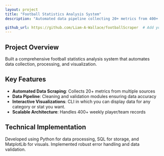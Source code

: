 ```yaml
---
layout: project
title: "Football Statistics Analysis System"
description: "Automated data pipeline collecting 20+ metrics from 400+ weekly player/team records with interactive visualizations"

github_url: https://github.com/Liam-A-Wallace/footballScraper  # Add your actual GitHub URL
---
```


## Project Overview

Built a comprehensive football statistics analysis system that automates data collection, processing, and visualization.

## Key Features

- **Automated Data Scraping**: Collects 20+ metrics from multiple sources
- **Data Pipeline**: Cleaning and validation modules ensuring data accuracy
- **Interactive Visualizations**: CLI in which you can display data for any category or stat you want.
- **Scalable Architecture**: Handles 400+ weekly player/team records

## Technical Implementation

Developed using Python for data processing, SQL for storage, and MatplotLib for visuals. Implemented robust error handling and data validation.